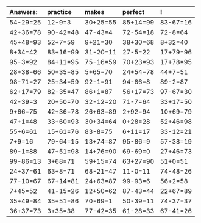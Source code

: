 | Answers: | practice | makes | perfect | ! |
| :--- | :--- | :--- | :--- | :--- |
| 54-29=25 | 12-9=3 | 30+25=55 | 85+14=99 | 83-67=16 | 
| 42+36=78 | 90-42=48 | 47-43=4 | 72-54=18 | 72-8=64 | 
| 45+48=93 | 52+7=59 | 9+21=30 | 38+30=68 | 8+32=40 | 
| 8+34=42 | 83+16=99 | 31-20=11 | 27-5=22 | 17+79=96 | 
| 95-3=92 | 84+11=95 | 75-16=59 | 70+23=93 | 17+78=95 | 
| 28+38=66 | 50+35=85 | 5+65=70 | 24+54=78 | 44+7=51 | 
| 98-71=27 | 25+34=59 | 92-1=91 | 94-86=8 | 89-2=87 | 
| 62+17=79 | 82-35=47 | 86+1=87 | 56+17=73 | 97-67=30 | 
| 42-39=3 | 20+50=70 | 32-12=20 | 71-7=64 | 33+17=50 | 
| 9+66=75 | 42+36=78 | 26+63=89 | 2+92=94 | 10+69=79 | 
| 47+1=48 | 33+60=93 | 30+34=64 | 0+28=28 | 52+46=98 | 
| 55+6=61 | 15+61=76 | 83-8=75 | 6+11=17 | 33-12=21 | 
| 7+9=16 | 79-64=15 | 13+74=87 | 95-86=9 | 57-38=19 | 
| 89-1=88 | 47+51=98 | 14+76=90 | 69-69=0 | 27+46=73 | 
| 99-86=13 | 3+68=71 | 59+15=74 | 63+27=90 | 51+0=51 | 
| 24+37=61 | 63+8=71 | 68-21=47 | 11-0=11 | 74-48=26 | 
| 77-10=67 | 67+14=81 | 24+63=87 | 99-93=6 | 56+2=58 | 
| 7+45=52 | 41-15=26 | 12+50=62 | 87-43=44 | 22+67=89 | 
| 35+49=84 | 35+51=86 | 70-69=1 | 50-39=11 | 74-37=37 | 
| 36+37=73 | 3+35=38 | 77-42=35 | 61-28=33 | 67-41=26 | 
